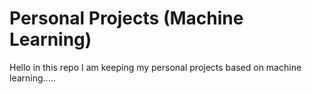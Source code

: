 # Personal Projects (Machine Learning)
Hello in this repo I am keeping my personal projects based on machine learning.....
